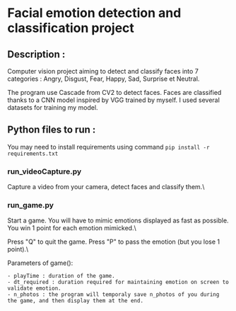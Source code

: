 # Facial emotion detection and classification project

## Description :

Computer vision project aiming to detect and classify faces into 7 categories : Angry, Disgust, Fear, Happy, Sad, Surprise et Neutral.

The program use Cascade from CV2 to detect faces.
Faces are classified thanks to a CNN model inspired by VGG trained by myself.
I used several datasets for training my model.

## Python files to run :

You may need to install requirements using command ```pip install -r requirements.txt```


### run_videoCapture.py
Capture a video from your camera, detect faces and classify them.\

### run_game.py  
Start a game. You will have to mimic emotions displayed as fast as possible. You win 1 point for each emotion mimicked.\

Press "Q" to quit the game. Press "P" to pass the emotion (but you lose 1 point).\

Parameters of game(): 

    - playTime : duration of the game.
    - dt_required : duration required for maintaining emotion on screen to validate emotion.
    - n_photos : the program will temporaly save n_photos of you during the game, and then display them at the end.